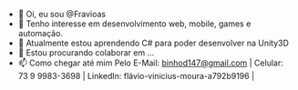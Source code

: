 - 👋 Oi, eu sou @Fravioas
- 👀 Tenho interesse em desenvolvimento web, mobile, games e automação.
- 🌱 Atualmente estou aprendendo C# para poder desenvolver na Unity3D
- 💞️ Estou procurando colaborar em ...
- 📫 Como chegar até mim Pelo E-Mail: binhod147@gmail.com | Celular: 73 9 9983-3698 | LinkedIn: flávio-vinicius-moura-a792b9196 | 

<!---
Fravioas/Fravioas é um repositório ✨ especial ✨ porque seu `README.md` (este arquivo) aparece no seu perfil do GitHub.
Você pode clicar no link Visualizar para ver suas alterações.
--->
